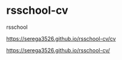 # rsschool-cv
rsschool

https://serega3526.github.io/rsschool-cv/cv

https://serega3526.github.io/rsschool-cv/
